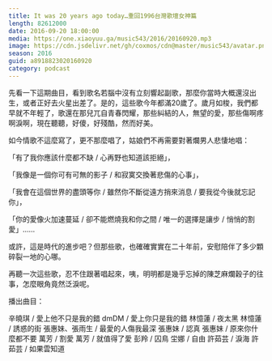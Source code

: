 ```yaml
---
title: It was 20 years ago today…重回1996台灣歌壇女神篇
length: 82612000
date: 2016-09-20 18:00:00
media: https://one.xiaoyuu.ga/music543/2016/20160920.mp3
image: https://cdn.jsdelivr.net/gh/coxmos/cdn@master/music543/avatar.png
season: 2016
guid: a8918823020160920
category: podcast
---
```


先看一下這期曲目，看到歌名若腦中沒有立刻響起副歌，那麼你當時大概還沒出生，或者正好去火星出差了。是的，這些歌今年都滿20歲了。歲月如梭，我們都早就不年輕了，歌還在那兒兀自青春閃耀，那些糾結的人，無望的愛，那些傷啊疼啊淚啊，現在聽聽，好傻，好殘酷，然而好美。

如今情歌不這麼寫了，更不那麼唱了，姑娘們不再需要對著爛男人悲悽地唱：

「有了我你應該什麼都不缺 / 心再野也知道該拒絕」，

「我像是一個你可有可無的影子 / 和寂寞交換著悲傷的心事」，

「我會在這個世界的盡頭等你 / 雖然你不斷從遠方捎來消息 / 要我從今後就忘記你」，

「你的愛像火加速蔓延 / 卻不能燃燒我和你之間 / 唯一的選擇是讓步 / 悄悄的割愛」……

或許，這是時代的進步吧？但那些歌，也確確實實在二十年前，安慰陪伴了多少顆碎裂一地的心哪。

再聽一次這些歌，忍不住跟著唱起來，咦，明明都是幾乎忘掉的陳芝麻爛穀子的往事，怎麼眼角竟然泛淚呢。

播出曲目：

辛曉琪 / 愛上他不只是我的錯
dmDM / 愛上你只是我的錯
林憶蓮 / 夜太黑
林憶蓮 / 誘惑的街
張惠妹、張雨生 / 最愛的人傷我最深
張惠妹 / 認真
張惠妹 / 原來你什麼都不要
萬芳 / 割愛
萬芳 / 就值得了愛
彭羚 / 囚鳥
坣娜 / 自由
許茹芸 / 淚海
許茹芸 / 如果雲知道
